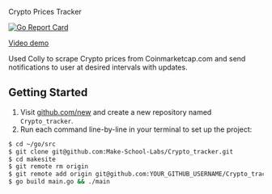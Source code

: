 Crypto Prices Tracker

[![Go Report Card](https://goreportcard.com/badge/github.com/Jeromeschmidt/Crypto_tracker)](https://goreportcard.com/report/github.com/Jeromeschmidt/Crypto_tracker)

[Video demo](https://github.com/Jeromeschmidt/Crypto_tracker)

Used Colly to scrape Crypto prices from Coinmarketcap.com and send notifications to user at desired intervals with updates.


## Getting Started

1. Visit [github.com/new](https://github.com/new) and create a new repository named `Crypto_tracker`.
2. Run each command line-by-line in your terminal to set up the project:

```bash
$ cd ~/go/src
$ git clone git@github.com:Make-School-Labs/Crypto_tracker.git
$ cd makesite
$ git remote rm origin
$ git remote add origin git@github.com:YOUR_GITHUB_USERNAME/Crypto_tracker.git
$ go build main.go && ./main
